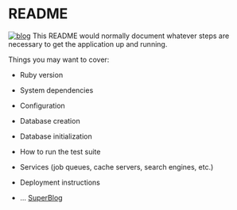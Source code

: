 # README
[![blog](https://github.com/impedance/rails-project-64/actions/workflows/main.yml/badge.svg?branch=main)](https://github.com/impedance/rails-project-64/actions/workflows/main.yml)
This README would normally document whatever steps are necessary to get the
application up and running.

Things you may want to cover:

* Ruby version

* System dependencies

* Configuration

* Database creation

* Database initialization

* How to run the test suite

* Services (job queues, cache servers, search engines, etc.)

* Deployment instructions

* ...
[SuperBlog](https://rails-project-64-production-6d95.up.railway.app/)
